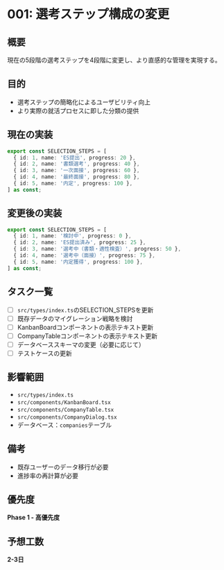 # 001: 選考ステップ構成の変更

## 概要
現在の5段階の選考ステップを4段階に変更し、より直感的な管理を実現する。

## 目的
- 選考ステップの簡略化によるユーザビリティ向上
- より実際の就活プロセスに即した分類の提供

## 現在の実装
```typescript
export const SELECTION_STEPS = [
  { id: 1, name: 'ES提出', progress: 20 },
  { id: 2, name: '書類選考', progress: 40 },
  { id: 3, name: '一次面接', progress: 60 },
  { id: 4, name: '最終面接', progress: 80 },
  { id: 5, name: '内定', progress: 100 },
] as const;
```

## 変更後の実装
```typescript
export const SELECTION_STEPS = [
  { id: 1, name: '検討中', progress: 0 },
  { id: 2, name: 'ES提出済み', progress: 25 },
  { id: 3, name: '選考中（書類・適性検査）', progress: 50 },
  { id: 4, name: '選考中（面接）', progress: 75 },
  { id: 5, name: '内定獲得', progress: 100 },
] as const;
```

## タスク一覧
- [ ] `src/types/index.ts`のSELECTION_STEPSを更新
- [ ] 既存データのマイグレーション戦略を検討
- [ ] KanbanBoardコンポーネントの表示テキスト更新
- [ ] CompanyTableコンポーネントの表示テキスト更新
- [ ] データベーススキーマの変更（必要に応じて）
- [ ] テストケースの更新

## 影響範囲
- `src/types/index.ts`
- `src/components/KanbanBoard.tsx`
- `src/components/CompanyTable.tsx`
- `src/components/CompanyDialog.tsx`
- データベース：`companies`テーブル

## 備考
- 既存ユーザーのデータ移行が必要
- 進捗率の再計算が必要

## 優先度
**Phase 1 - 高優先度**

## 予想工数
**2-3日**